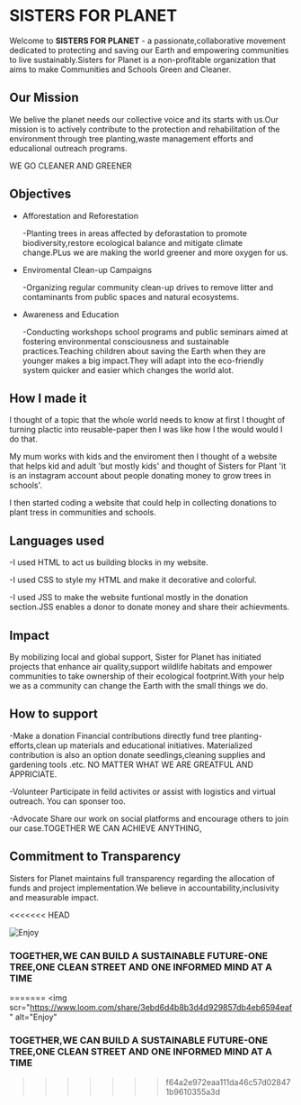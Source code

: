 # SISTERS FOR PLANET

Welcome to **SISTERS FOR PLANET** - a passionate,collaborative movement dedicated to protecting and saving our Earth and empowering communities to live sustainably.Sisters for Planet is a non-profitable organization that aims to make Communities and Schools Green and Cleaner.

## Our Mission 
We belive the planet needs our collective voice and its starts with us.Our mission is to actively contribute to the protection and rehabilitation of the environment through tree planting,waste management efforts and educalional outreach programs.

WE GO CLEANER AND GREENER

## Objectives
- Afforestation and Reforestation

    -Planting trees in areas affected by deforastation to promote biodiversity,restore ecological balance and mitigate climate 
     change.PLus we are making the world greener and more oxygen for us.

- Enviromental Clean-up Campaigns

     -Organizing regular community clean-up drives to remove litter and contaminants from public spaces and natural ecosystems.

- Awareness and Education

     -Conducting workshops school programs and public seminars aimed at fostering environmental consciousness and sustainable 
      practices.Teaching children about saving the Earth when they are younger makes a big impact.They will adapt into the eco-friendly 
      system quicker and easier which changes the world alot.

## How I made it
I thought of a topic that the whole world needs to know at first I thought of turning plactic into reusable-paper then I was like how I the would would I do that.

My mum works with kids and the enviroment then I thought of a website that helps kid and adult 'but mostly kids' and thought of Sisters for Plant 'it is an instagram account about people donating money to grow trees in schools'.  

I then started coding a website that could help in collecting donations to plant tress in communities and schools.

## Languages used
-I used HTML to act us building blocks in my website.

-I used CSS to style my HTML and make it decorative and colorful.

-I used JSS to make the website funtional mostly in the donation section.JSS enables a donor to donate money and share their achievments.

## Impact
By mobilizing local and global support, Sister for Planet has initiated projects that enhance air quality,support wildlife habitats and empower communities to take ownership of their ecological footprint.With your help we as a community can change the Earth with the small things we do.

## How to support
-Make a donation
      Financial contributions directly fund tree planting-efforts,clean up materials and educational initiatives.
      Materialized contribution is also an option donate seedlings,cleaning supplies and gardening tools .etc.
      NO MATTER WHAT WE ARE GREATFUL AND APPRICIATE.

-Volunteer
      Participate in feild activites or assist with  logistics and virtual outreach.
      You can sponser too.

-Advocate
      Share our work on social platforms and encourage others to join our case.TOGETHER WE CAN ACHIEVE ANYTHING,

## Commitment to Transparency
Sisters for Planet maintains full transparency regarding the allocation of funds and project implementation.We believe in accountability,inclusivity and measurable impact.

<<<<<<< HEAD

<img scr="https://www.loom.com/share/3ebd6d4b8b3d4d929857db4eb6594eaf" alt="Enjoy">


### TOGETHER,WE CAN BUILD A SUSTAINABLE FUTURE-ONE TREE,ONE CLEAN STREET AND ONE INFORMED MIND AT A TIME
=======
<img scr="https://www.loom.com/share/3ebd6d4b8b3d4d929857db4eb6594eaf" alt="Enjoy"

### TOGETHER,WE CAN BUILD A SUSTAINABLE FUTURE-ONE TREE,ONE CLEAN STREET AND ONE INFORMED MIND AT A TIME
>>>>>>> f64a2e972eaa111da46c57d028471b9610355a3d
